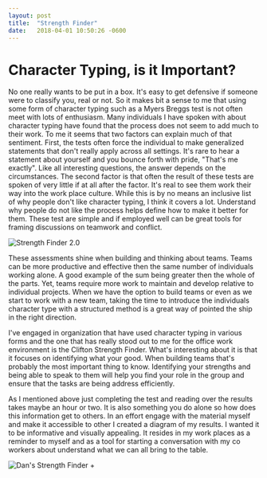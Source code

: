 ```yaml
---
layout: post
title:  "Strength Finder"
date:   2018-04-01 10:50:26 -0600
---
```

# Character Typing, is it Important?
No one really wants to be put in a box. It's easy to get defensive if someone were to classify you, real or not. So it makes bit a sense to me that using some form of character typing such as a Myers Breggs test is not often meet with lots of enthusiasm.
Many individuals I have spoken with about character typing have found that the process does not seem to add much to their work. To me it seems that two factors can explain much of that sentiment. First, the tests often force the individual to make generalized statements that don't really apply across all settings. It's rare to hear a statement about yourself and you bounce forth with pride, "That's me exactly". Like all interesting questions, the answer depends on the circumstances. The second factor is that often the result of these tests are spoken of very little if at all after the factor. It's real to see them work their way into the work place culture. While this is by no means an inclusive list of why people don't like character typing, I think it covers a lot. Understand why people do not like the process helps define how to make it better for them. These test are simple and if employed well can be great tools for framing discussions on teamwork and conflict.

![Strength Finder 2.0]({{"/assests/strengths_finder_cover.png"|absolute_url}})

These assessments shine when building and thinking about teams. Teams can be more productive and effective then the same number of individuals working alone. A good example of the sum being greater then the whole of the parts. Yet, teams require more work to maintain and develop relative to individual projects. When we have the option to build teams or even as we start to work with a new team, taking the time to introduce the individuals character type with a structured  method is a great way of pointed the ship in the right direction.

I've engaged in organization that have used character typing in various forms and the one that has really stood out to me for the office work environment is the Clifton Strength Finder. What's interesting about it is that it focuses on identifying what your good. When building teams that's probably the most important thing to know. Identifying your strengths and being able to speak to them will help you find your role in the group and ensure that the tasks are being address efficiently.

As I mentioned above just completing the test and reading over the results takes maybe an hour or two. It is also something you do alone so how does this information get to others. In an effort engage with the material myself and make it accessible to other I created a diagram of my results. I wanted it to be informative and visually appealing. It resides in my work places as a reminder to myself and as a tool for starting a conversation with my co workers about understand what we can all bring to the table.

![Dan's Strength Finder +]({{"/assests/strengthfinder.png"|absolute_url}})

